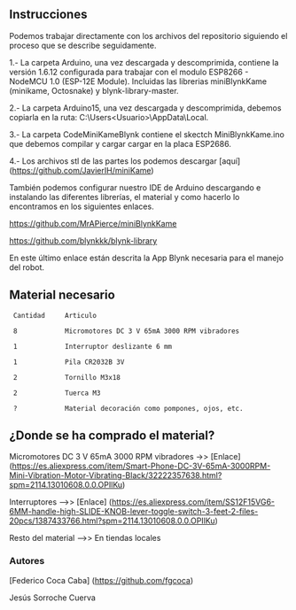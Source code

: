 ## **Instrucciones**

Podemos trabajar directamente con los archivos del repositorio siguiendo el proceso que se describe seguidamente.

1.- La carpeta Arduino, una vez descargada y descomprimida, contiene la versión 1.6.12 configurada para trabajar con el modulo
ESP8266 - NodeMCU 1.0 (ESP-12E Module). Incluidas las librerias miniBlynkKame (minikame, Octosnake)
y blynk-library-master.

2.- La carpeta Arduino15, una vez descargada y descomprimida, debemos copiarla en la ruta: C:\Users\<Usuario>\AppData\Local.

3.- La carpeta CodeMiniKameBlynk contiene el skectch MiniBlynkKame.ino que debemos compilar y cargar cargar en la placa ESP2686.

4.- Los archivos stl de las partes los podemos descargar [aquí] (https://github.com/JavierIH/miniKame)

También podemos configurar nuestro IDE de Arduino descargando e instalando las diferentes librerías, el material y como hacerlo lo encontramos en los siguientes enlaces.

https://github.com/MrAPierce/miniBlynkKame

https://github.com/blynkkk/blynk-library

En este último enlace están descrita la App Blynk necesaria para el manejo del robot.

## **Material necesario**

     Cantidad     Articulo

     8            Micromotores DC 3 V 65mA 3000 RPM vibradores
     
     1            Interruptor deslizante 6 mm
     
     1            Pila CR2032B 3V
     
     2            Tornillo M3x18
     
     2            Tuerca M3
     
     ?            Material decoración como pompones, ojos, etc.

## **¿Donde se ha comprado el material?**
Micromotores DC 3 V 65mA 3000 RPM vibradores ->> [Enlace] (https://es.aliexpress.com/item/Smart-Phone-DC-3V-65mA-3000RPM-Mini-Vibration-Motor-Vibrating-Black/32222357638.html?spm=2114.13010608.0.0.OPIlKu)

Interruptores -->> [Enlace] (https://es.aliexpress.com/item/SS12F15VG6-6MM-handle-high-SLIDE-KNOB-lever-toggle-switch-3-feet-2-files-20pcs/1387433766.html?spm=2114.13010608.0.0.OPIlKu)

Resto del material -->> En tiendas locales

### **Autores**

[Federico Coca Caba] (https://github.com/fgcoca)

Jesús Sorroche Cuerva

